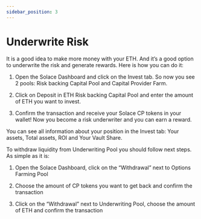```yaml
---
sidebar_position: 3
---
```


# Underwrite Risk

It is a good idea to make more money with your ETH. And it’s a good option to underwrite the risk and generate rewards. Here is how you can do it:

1. Open the Solace Dashboard and click on the Invest tab. So now you see 2 pools: Risk backing Capital Pool and Capital Provider Farm.

2. Click on Deposit in ETH Risk backing Capital Pool and enter the amount of ETH you want to invest. 

3. Confirm the transaction and receive your Solace CP tokens in your wallet! Now you become a risk underwriter and  you can earn a reward.

You can see all information about your position in the Invest tab: Your assets, Total assets, ROI and Your Vault Share.

To withdraw liquidity from Underwriting Pool you should follow next steps. As simple as it is:

1. Open the Solace Dashboard, click on the  “Withdrawal” next to Options Farming Pool

2. Choose the amount of CP tokens you want to get back and confirm the transaction

3. Click on the “Withdrawal” next to Underwriting Pool, choose the amount of ETH and confirm the transaction
